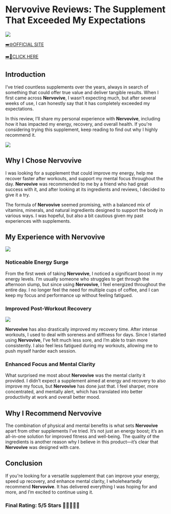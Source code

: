 # **Nervovive Reviews**: The Supplement That Exceeded My Expectations

[![](https://static.vecteezy.com/system/resources/thumbnails/019/896/014/small/buy-now-gradient-button-with-cart-symbol-buy-now-illustration-png.png)](https://edetoop.top/lander/sugarpreland-1/nervovive.html) 

[➡️🌐OFFICIAL SITE](https://edetoop.top/lander/sugarpreland-1/nervovive.html) 

[➡️🔗CLICK HERE](https://edetoop.top/lander/sugarpreland-1/nervovive.html) 


## Introduction

I’ve tried countless supplements over the years, always in search of something that could offer true value and deliver tangible results. When I first came across **Nervovive**, I wasn’t expecting much, but after several weeks of use, I can honestly say that it has completely exceeded my expectations.

In this review, I’ll share my personal experience with **Nervovive**, including how it has impacted my energy, recovery, and overall health. If you're considering trying this supplement, keep reading to find out why I highly recommend it.

[![](https://wallpapers.com/images/hd/red-order-now-button-udg4jcj4arvn8b0n-2.png)](https://edetoop.top/lander/sugarpreland-1/nervovive.html)  

## Why I Chose **Nervovive**

I was looking for a supplement that could improve my energy, help me recover faster after workouts, and support my mental focus throughout the day. **Nervovive** was recommended to me by a friend who had great success with it, and after looking at its ingredients and reviews, I decided to give it a try.

The formula of **Nervovive** seemed promising, with a balanced mix of vitamins, minerals, and natural ingredients designed to support the body in various ways. I was hopeful, but also a bit cautious given my past experiences with supplements.

## My Experience with **Nervovive**

[![](https://static.vecteezy.com/system/resources/thumbnails/019/896/014/small/buy-now-gradient-button-with-cart-symbol-buy-now-illustration-png.png)](https://edetoop.top/lander/sugarpreland-1/nervovive.html)

### Noticeable Energy Surge

From the first week of taking **Nervovive**, I noticed a significant boost in my energy levels. I’m usually someone who struggles to get through the afternoon slump, but since using **Nervovive**, I feel energized throughout the entire day. I no longer feel the need for multiple cups of coffee, and I can keep my focus and performance up without feeling fatigued.

### Improved Post-Workout Recovery

[![](https://wallpapers.com/images/hd/red-order-now-button-udg4jcj4arvn8b0n-2.png)](https://edetoop.top/lander/sugarpreland-1/nervovive.html)  

**Nervovive** has also drastically improved my recovery time. After intense workouts, I used to deal with soreness and stiffness for days. Since I started using **Nervovive**, I’ve felt much less sore, and I’m able to train more consistently. I also feel less fatigued during my workouts, allowing me to push myself harder each session.

### Enhanced Focus and Mental Clarity

What surprised me most about **Nervovive** was the mental clarity it provided. I didn’t expect a supplement aimed at energy and recovery to also improve my focus, but **Nervovive** has done just that. I feel sharper, more concentrated, and mentally alert, which has translated into better productivity at work and overall better mood.

## Why I Recommend **Nervovive**

The combination of physical and mental benefits is what sets **Nervovive** apart from other supplements I’ve tried. It’s not just an energy boost; it’s an all-in-one solution for improved fitness and well-being. The quality of the ingredients is another reason why I believe in this product—it’s clear that **Nervovive** was designed with care.

## Conclusion

If you're looking for a versatile supplement that can improve your energy, speed up recovery, and enhance mental clarity, I wholeheartedly recommend **Nervovive**. It has delivered everything I was hoping for and more, and I’m excited to continue using it.

### Final Rating: 5/5 Stars 🌟🌟🌟🌟🌟
